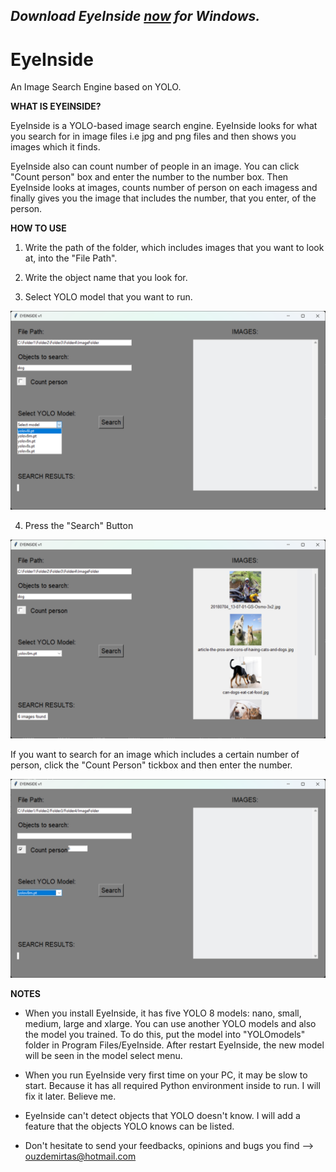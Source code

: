 *Download EyeInside [now](https://github.com/oguz81/EyeInsideV1/releases) for Windows.*
-
# EyeInside
An Image Search Engine based on YOLO.

**WHAT IS EYEINSIDE?**

EyeInside is a YOLO-based image search engine. EyeInside looks for what you search for in image files i.e jpg and png files and then shows you images which it finds.

EyeInside also can count number of people in an image. You can click "Count person" box and enter the number to the number box. Then EyeInside looks at images, counts number of person on each imagess and finally gives you the image that includes the number, that you enter, of the person.

**HOW TO USE**
1. Write the path of the folder, which includes images that you want to look at, into the "File Path".

2. Write the object name that you look for.

3. Select YOLO model that you want to run.

![Alt text](readme_images/image2.png)

4. Press the "Search" Button

![Alt text](readme_images/image3.png)

If you want to search for an image which includes a certain number of person, click the "Count Person" tickbox and then enter the number.

![Alt text](readme_images/image4.png)

**NOTES**
- When you install EyeInside, it has five YOLO 8 models: nano, small, medium, large and xlarge. You can use another YOLO models and also the model you trained. To do this, put the model into "YOLOmodels" folder in Program Files/EyeInside. After restart EyeInside, the new model will be seen in the model select menu.
  
- When you run EyeInside very first time on your PC, it may be slow to start. Because it has all required Python environment inside to run. I will fix it later. Believe me.
  
- EyeInside can't detect objects that YOLO doesn't know. I will add a feature that the objects YOLO knows can be listed.
  
- Don't hesitate to send your feedbacks, opinions and bugs you find --> ouzdemirtas@hotmail.com
